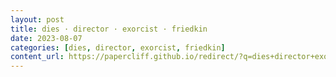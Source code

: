 ```yaml
---
layout: post
title: dies · director · exorcist · friedkin
date: 2023-08-07
categories: [dies, director, exorcist, friedkin]
content_url: https://papercliff.github.io/redirect/?q=dies+director+exorcist+friedkin&tbs=cdr:1,cd_min:8/6/2023,cd_max:8/8/2023
---
```

